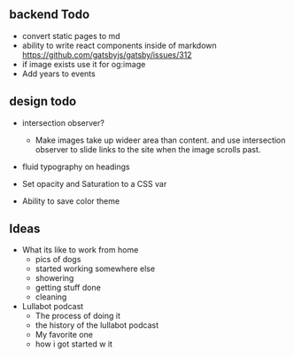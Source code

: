 ## backend Todo
* convert static pages to md
* ability to write react components inside of markdown https://github.com/gatsbyjs/gatsby/issues/312
* if image exists use it for og:image
* Add years to events

## design todo
* intersection observer?
  * Make images take up wideer area than content. and use intersection observer to slide links to the site when the image scrolls past.
* fluid typography on headings


* Set opacity and Saturation to a CSS var
* Ability to save color theme

## Ideas

* What its like to work from home
  * pics of dogs
  * started working somewhere else
  * showering
  * getting stuff done
  * cleaning
* Lullabot podcast
  * The process of doing it
  * the history of the lullabot podcast
  * My favorite one
  * how i got started w it